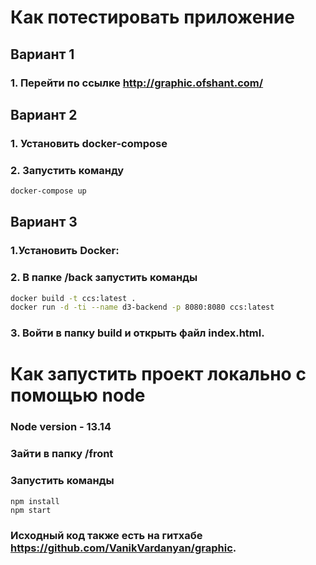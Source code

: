 # Как потестировать приложение

## Вариант 1

### 1. Перейти по ссылке http://graphic.ofshant.com/

## Вариант 2

### 1. Установить docker-compose

### 2. Запустить команду

```bash
docker-compose up
```

## Вариант 3

### 1.Установить Docker:

### 2. В папке /back запустить команды

```bash
docker build -t ccs:latest .
docker run -d -ti --name d3-backend -p 8080:8080 ccs:latest
```

### 3. Войти в папку build и открыть файл index.html.

# Как запустить проект локально с помощью node

### Node version - 13.14

### Зайти в папку /front

### Запустить команды

```bach
npm install
npm start
```

### Исходный код также есть на гитхабе https://github.com/VanikVardanyan/graphic.
